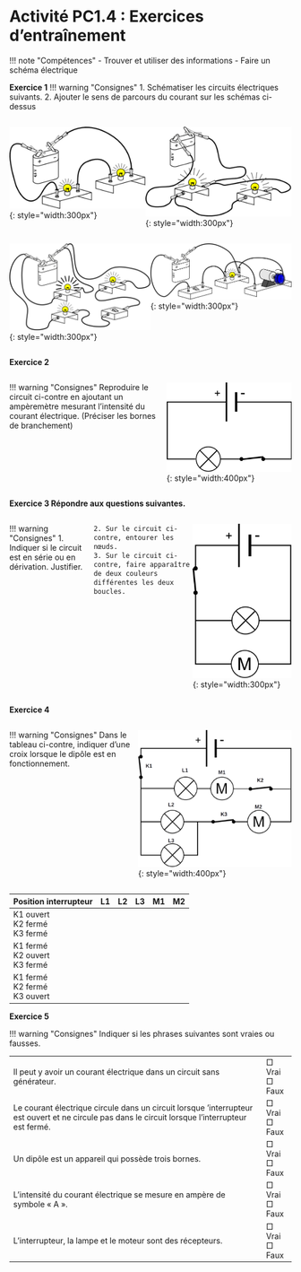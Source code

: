 # Activité PC1.4 : Exercices d’entraînement



!!! note "Compétences"
    - Trouver et utiliser des informations
    - Faire un schéma électrique
    
**Exercice 1** 
!!! warning "Consignes"
	1. Schématiser les circuits électriques suivants. 
	2. Ajouter le sens de parcours du courant sur les schémas ci-dessus

<div markdown style="display: flex; flex-direction:row" > 

![Circuit 1](Pictures/dessincircuit1.png){: style="width:300px"}</td>

![Circuit 2](Pictures/dessinCircuit2.png){: style="width:300px"}

</div>


<div markdown style="display: flex; flex-direction:row" > 

![Circuit 3](Pictures/dessinCircuit3.png){: style="width:300px"}

![Circuit 4](Pictures/dessinCircuit4.png){: style="width:300px"}

</div>



**Exercice 2**

<div markdown style="display: flex; flex-direction:row" > 

!!! warning "Consignes"
	Reproduire le circuit ci-contre en ajoutant un ampèremètre mesurant l’intensité du courant électrique. (Préciser les bornes de branchement)

![](Pictures/schemacircuitExo2.png){: style="width:400px"}


</div>



**Exercice 3 Répondre aux questions suivantes.** 

<div markdown style="display: flex; flex-direction:row" > 


!!! warning "Consignes"
	1. Indiquer si le circuit est en série ou en dérivation. Justifier. 

	2. Sur le circuit ci-contre, entourer les nœuds.
	3. Sur le circuit ci-contre, faire apparaître de deux couleurs différentes les deux boucles.

![](Pictures/schemaCircuitExo3.png){: style="width:300px"}

</div>


**Exercice 4** 

<div markdown style="display: flex; flex-direction:row" > 

!!! warning "Consignes"
	Dans le tableau ci-contre, indiquer d’une croix lorsque le dipôle est en fonctionnement.


![](Pictures/schemaCrcuitExo4.png){: style="width:400px"}

</div>
<table>
<thead>
  <tr>
    <th>Position interrupteur</th>
    <th> L1 		</th>
    <th> L2 		</th>
    <th>L3 		</th>
    <th> M1 		</th>
    <th>M2 	</th>
  </tr>
</thead>
<tbody>
  <tr>
    <td> K1 			ouvert<br>K2 			fermé <br>K3 			fermé  </td>
    <td> 			<br>&nbsp;&nbsp;			 		</td>
    <td> 			<br>&nbsp;&nbsp;			 		</td>
    <td> 			<br>  			</td>
    <td> 			<br>&nbsp;&nbsp;			 		</td>
    <td> 			<br>&nbsp;&nbsp;			 		</td>
  </tr>
  <tr>
    <td> K1 			fermé<br>K2 			ouvert <br>K3 			fermé</td>
    <td> 			<br>&nbsp;&nbsp;			 		</td>
    <td> 			<br>&nbsp;&nbsp;			 		</td>
    <td> 			<br>&nbsp;&nbsp;			 		</td>
    <td> 			<br>&nbsp;&nbsp;			 		</td>
    <td> 			<br>&nbsp;&nbsp;			 		</td>
  </tr>
  <tr>
    <td> K1 			fermé<br>K2 			fermé<br>K3 			ouvert </td>
    <td> 			<br>&nbsp;&nbsp;			 		</td>
    <td> 			<br>&nbsp;&nbsp;			 		</td>
    <td> 			<br>&nbsp;&nbsp;			 		</td>
    <td> 			<br>&nbsp;&nbsp;			 		</td>
    <td> 			<br>&nbsp;&nbsp;			 		</td>
  </tr>
</tbody>
</table>







**Exercice 5**

!!! warning "Consignes"
	Indiquer si les phrases suivantes sont vraies ou fausses.

<table>
<tbody>
  <tr>
    <td>Il peut y avoir un courant électrique dans un circuit sans générateur. </td>
    <td>□ Vrai <br>□ Faux</td>
  </tr>
  <tr>
    <td>Le courant électrique circule dans un circuit lorsque ’interrupteur est ouvert et ne circule pas dans le circuit lorsque l’interrupteur est fermé.</td>
    <td>□   Vrai  			<br>□   Faux</td>
  </tr>
  <tr>
    <td>Un dipôle est un appareil qui possède trois bornes.</td>
    <td>□   Vrai  			<br>□   Faux</td>
  </tr>
  <tr>
    <td> L’intensité du courant électrique se mesure en ampère de symbole « A ». 	</td>
    <td>□   Vrai  			<br>□   Faux</td>
  </tr>
  <tr>
    <td>L’interrupteur, la lampe et le moteur sont des récepteurs.  </td>
    <td> □   Vrai  			<br>□   Faux </td>
  </tr>
</tbody>
</table>